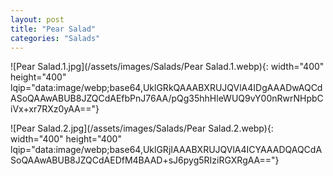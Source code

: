 ```yaml
---
layout: post
title: "Pear Salad"
categories: "Salads"
---
```

![Pear Salad.1.jpg](/assets/images/Salads/Pear Salad.1.webp){: width="400" height="400" lqip="data:image/webp;base64,UklGRkQAAABXRUJQVlA4IDgAAADwAQCdASoQAAwABUB8JZQCdAEfbPnJ76AA/pQg35hhHleWUQ9vY00nRwrNHpbCiVx+xr7RXz0yAA=="}

![Pear Salad.2.jpg](/assets/images/Salads/Pear Salad.2.webp){: width="400" height="400" lqip="data:image/webp;base64,UklGRjIAAABXRUJQVlA4ICYAAADQAQCdASoQAAwABUB8JZQCdAEDfM4BAAD+sJ6pyg5RIziRGXRgAA=="}


